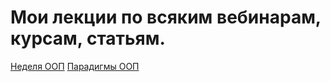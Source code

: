 # Мои лекции по всяким вебинарам, курсам, статьям.

[Неделя ООП](./oop-week/readme.md)
[Парадигмы ООП](./oop_paradigms/readme.md)